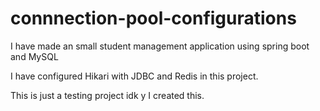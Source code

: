 # connnection-pool-configurations
I have made an small student management application using spring boot and MySQL

I have configured Hikari with JDBC and Redis in this project.

This is just a testing project idk y I created this.
